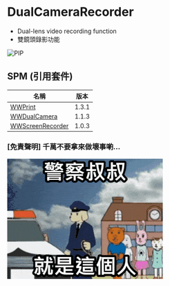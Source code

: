 # DualCameraRecorder

- Dual-lens video recording function
- 雙鏡頭錄影功能

![PIP](DualCameraRecorder.PNG)

## SPM (引用套件)

|名稱|版本|
|-|-|
|[WWPrint](https://github.com/William-Weng/WWPrint)|1.3.1|
|[WWDualCamera](https://github.com/William-Weng/WWDualCamera)|1.1.3|
|[WWScreenRecorder](https://github.com/William-Weng/WWScreenRecorder)|1.0.3|

### [免責聲明] 千萬不要拿來做壞事喲…
![免責聲明](警察叔叔就是這個人.gif)